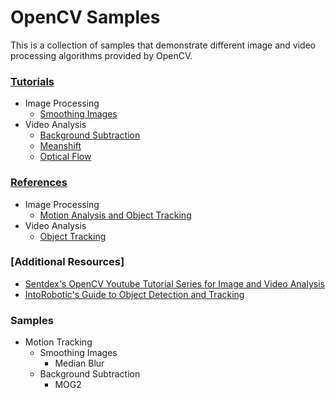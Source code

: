 # OpenCV Samples

This is a collection of samples that demonstrate different image and video processing algorithms provided by OpenCV.

### [Tutorials](http://docs.opencv.org/master/d6/d00/tutorial_py_root.html)
* Image Processing
  * [Smoothing Images](http://docs.opencv.org/master/d4/d13/tutorial_py_filtering.html)
* Video Analysis
  * [Background Subtraction](http://docs.opencv.org/master/db/d5c/tutorial_py_bg_subtraction.html)
  * [Meanshift](http://docs.opencv.org/master/db/df8/tutorial_py_meanshift.html)
  * [Optical Flow](http://docs.opencv.org/master/d7/d8b/tutorial_py_lucas_kanade.html)

### [References](http://docs.opencv.org/master/modules.html)
* Image Processing
  * [Motion Analysis and Object Tracking](http://docs.opencv.org/master/d7/df3/group__imgproc__motion.html)
* Video Analysis
  * [Object Tracking](http://docs.opencv.org/master/dc/d6b/group__video__track.html)

### [Additional Resources]
* [Sentdex's OpenCV Youtube Tutorial Series for Image and Video Analysis](https://www.youtube.com/watch?v=Z78zbnLlPUA&list=PLQVvvaa0QuDdttJXlLtAJxJetJcqmqlQq)
* [IntoRobotic's Guide to Object Detection and Tracking](https://www.intorobotics.com/how-to-detect-and-track-object-with-opencv/)

### Samples
* Motion Tracking
  * Smoothing Images
      * Median Blur
  * Background Subtraction
      * MOG2
